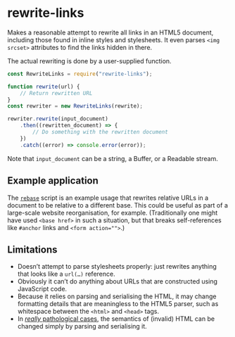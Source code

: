 # rewrite-links

Makes a reasonable attempt to rewrite all links in an HTML5 document,
including those found in inline styles and stylesheets. It even parses
`<img srcset>` attributes to find the links hidden in there.

The actual rewriting is done by a user-supplied function.

```js
const RewriteLinks = require("rewrite-links");

function rewrite(url) {
	// Return rewritten URL
}
const rewriter = new RewriteLinks(rewrite);

rewriter.rewrite(input_document)
	.then((rewritten_document) => {
		// Do something with the rewritten document
	})
	.catch((error) => console.error(error));
```
Note that `input_document` can be a string, a Buffer, or a Readable stream.

## Example application
The [`rebase`](bin/rebase) script is an example usage that rewrites
relative URLs in a document to be relative to a different base. This
could be useful as part of a large-scale website reorganisation, for
example. (Traditionally one might have used `<base href>` in such a
situation, but that breaks self-references like `#anchor` links and
`<form action="">`.)

## Limitations
* Doesn’t attempt to parse stylesheets properly: just rewrites anything
  that looks like a `url(…)` reference.
* Obviously it can’t do anything about URLs that are constructed using
  JavaScript code.
* Because it relies on parsing and serialising the HTML, it may change
  formatting details that are meaningless to the HTML5 parser, such as
  whitespace between the `<html>` and `<head>` tags.
* In [*really* pathological cases](https://github.com/whatwg/html/issues/1280),
  the semantics of (invalid) HTML can be changed simply by parsing and
  serialising it.
